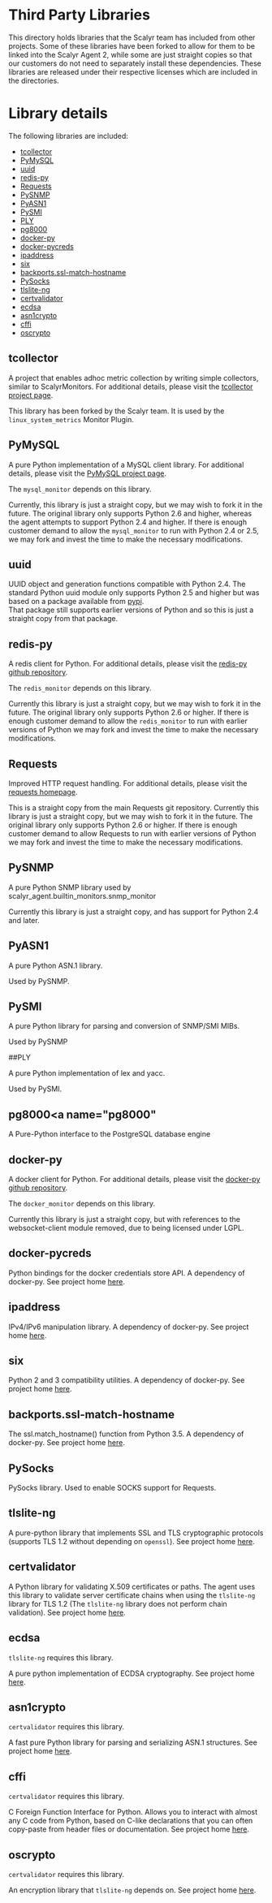 Third Party Libraries
=====================

This directory holds libraries that the Scalyr team has included from other projects.  Some of these 
libraries have been forked to allow for them to be linked into the Scalyr Agent 2, while some are just
straight copies so that our customers do not need to separately install these dependencies.  These libraries
are released under their respective licenses which are included in the directories.

Library details
================

The following libraries are included:

  * [tcollector](#tcollector)
  * [PyMySQL](#PyMySQL)
  * [uuid](#uuid)
  * [redis-py](#redis-py)
  * [Requests](#requests)
  * [PySNMP](#pysnmp)
  * [PyASN1](#pyasn1)
  * [PySMI](#pysmi)
  * [PLY](#ply)
  * [pg8000](#pg8000)
  * [docker-py](#docker-py)
  * [docker-pycreds](#docker-pycreds)
  * [ipaddress](#ipaddress)
  * [six](#six)
  * [backports.ssl-match-hostname](#ssl-match-hostname)
  * [PySocks](#PySocks)
  * [tlslite-ng](#tlslite-ng)
  * [certvalidator](#certvalidator)
  * [ecdsa](#ecdsa)
  * [asn1crypto](#asn1crypto)
  * [cffi](#cffi)
  * [oscrypto](#oscrypto)

## tcollector<a name="tcollector">

A project that enables adhoc metric collection by writing simple collectors, similar to ScalyrMonitors.
For additional details, please visit the
[tcollector project page](http://opentsdb.net/docs/build/html/user_guide/utilities/tcollector.html).

This library has been forked by the Scalyr team.  It is used by the `linux_system_metrics` Monitor Plugin.


## PyMySQL<a name="PyMySQL">

A pure Python implementation of a MySQL client library.  For additional details, please visit the
[PyMySQL project page](http://www.pymysql.org/).

The `mysql_monitor` depends on this library.
 
Currently, this library is just a straight copy, but we may wish to fork it in the future.  The original
library only supports Python 2.6 and higher, whereas the agent attempts to support Python 2.4 and higher.  If
there is enough customer demand to allow the `mysql_monitor` to run with Python 2.4 or 2.5, we may fork and
invest the time to make the necessary modifications.

## uuid<a name="uuid">

UUID object and generation functions compatible with Python 2.4.  The standard Python uuid module only supports
Python 2.5 and higher but was based on a package available from [pypi](https://pypi.python.org/pypi/uuid/).  
That package still supports earlier versions of Python and so this is just a straight copy from that package.

## redis-py<a name="redis-py">

A redis client for Python.  For additional details, please visit the [redis-py github repository](https://github.com/andymccurdy/redis-py).

The `redis_monitor` depends on this library.

Currently this library is just a straight copy, but we may wish to fork it in the future.  The original
library only supports Python 2.6 or higher.  If there is enough customer demand to allow the `redis_monitor`
to run with earlier versions of Python we may fork and invest the time to make the necessary modifications.

## Requests<a name="requests-py">

Improved HTTP request handling.  For additional details, please visit the [requests homepage](http://docs.python-requests.org/).

This is a straight copy from the main Requests git repository.  Currently this library is just a straight
copy, but we may wish to fork it in the future.  The original library only supports Python 2.6 or higher.
If there is enough customer demand to allow Requests to run with earlier versions of Python we may fork
and invest the time to make the necessary modifications.

## PySNMP<a name="pysnmp">

A pure Python SNMP library used by scalyr_agent.builtin_monitors.snmp_monitor

Currently this library is just a straight copy, and has support for Python 2.4 and later.

## PyASN1<a name="pyasn1">

A pure Python ASN.1 library.

Used by PySNMP.

## PySMI<a name="pysmi">

A pure Python library for parsing and conversion of SNMP/SMI MIBs.

Used by PySNMP

##PLY<a name="ply">

A pure Python implementation of lex and yacc.

Used by PySMI.

## pg8000<a name="pg8000"

A Pure-Python interface to the PostgreSQL database engine

## docker-py<a name="docker-py">

A docker client for Python.  For additional details, please visit the [docker-py github repository](https://github.com/docker/docker-py).

The `docker_monitor` depends on this library.

Currently this library is just a straight copy, but with references to the websocket-client module removed, due to being licensed under LGPL.

## docker-pycreds<a name="docker-pycreds">

Python bindings for the docker credentials store API.  A dependency of docker-py.  See project home [here](https://github.com/shin-/dockerpy-creds/).

## ipaddress<a name="ipaddress">

IPv4/IPv6 manipulation library.  A dependency of docker-py.  See project home [here](https://github.com/phihag/ipaddress).

## six<a name="six">

Python 2 and 3 compatibility utilities.  A dependency of docker-py.  See project home [here](http://pypi.python.org/pypi/six/).

## backports.ssl-match-hostname<a name="ssl-match-hostname">

The ssl.match_hostname() function from Python 3.5.  A dependency of docker-py.  See project home [here](http://bitbucket.org/brandon/backports.ssl_match_hostname).

## PySocks<a name="PySocks">

PySocks library.  Used to enable SOCKS support for Requests.

## tlslite-ng<a name="tlslite-ng">

A pure-python library that implements SSL and TLS cryptographic protocols (supports TLS 1.2 without depending on `openssl`).  See project home [here](https://github.com/tomato42/tlslite-ng).

## certvalidator<a name="certvalidator">

A Python library for validating X.509 certificates or paths.  The agent uses this library to validate server 
certificate chains when using the `tlslite-ng` library for TLS 1.2 (The `tlslite-ng` library does not perform chain
validation).  See project home [here](https://github.com/wbond/certvalidator).

## ecdsa<a name="ecdsa">

`tlslite-ng` requires this library.

A pure python implementation of ECDSA cryptography.  See project home [here](https://pypi.org/project/ecdsa/).

## asn1crypto<a name="asn1crypto">

`certvalidator` requires this library.

A fast pure Python library for parsing and serializing ASN.1 structures.  See project home [here](https://github.com/wbond/asn1crypto). 

## cffi<a name="cffi">

`certvalidator` requires this library.

C Foreign Function Interface for Python.  Allows you to interact with almost any C code from Python, based on C-like declarations that you can often copy-paste from header files or documentation.  See project home [here](https://cffi.readthedocs.io/en/latest/). 

## oscrypto<a name="oscrypto">

`certvalidator` requires this library.

An encryption library that `tlslite-ng` depends on.  See project home [here](https://github.com/wbond/oscrypto).
